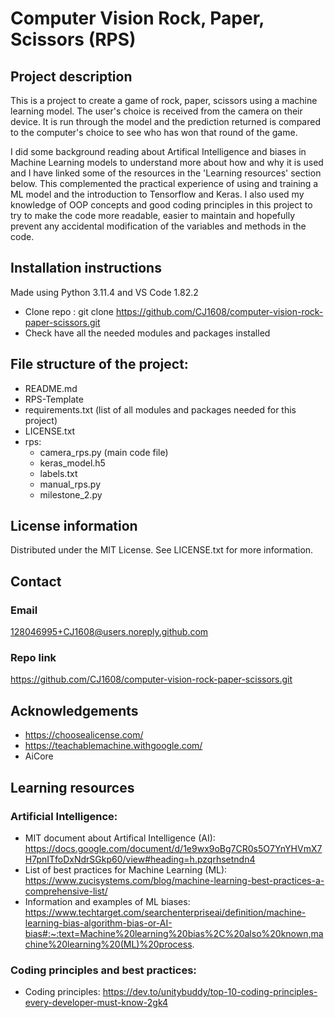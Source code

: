 # Computer Vision Rock, Paper, Scissors (RPS)


## Project description
This is a project to create a game of rock, paper, scissors using a machine learning model. The user's choice is received from the camera on their device. It is run through the model and the prediction returned is compared to the computer's choice to see who has won that round of the game. 

I did some background reading about Artifical Intelligence and biases in Machine Learning models to understand more about how and why it is used and I have linked some of the resources in the 'Learning resources' section below. This complemented the practical experience of using and training a ML model and the introduction to Tensorflow and Keras. I also used my knowledge of OOP concepts and good coding principles in this project to try to make the code more readable, easier to maintain and hopefully prevent any accidental modification of the variables and methods in the code. 

## Installation instructions
Made using Python 3.11.4 and VS Code 1.82.2 

- Clone repo :  git clone https://github.com/CJ1608/computer-vision-rock-paper-scissors.git
- Check have all the needed modules and packages installed

## File structure of the project:
- README.md
- RPS-Template
- requirements.txt  (list of all modules and packages needed for this project)
- LICENSE.txt
- rps:
  - camera_rps.py (main code file)
  - keras_model.h5
  - labels.txt
  - manual_rps.py
  - milestone_2.py

  
## License information
Distributed under the MIT License. See LICENSE.txt for more information. 

## Contact 
### Email
128046995+CJ1608@users.noreply.github.com 
### Repo link
https://github.com/CJ1608/computer-vision-rock-paper-scissors.git 

## Acknowledgements
- https://choosealicense.com/
- https://teachablemachine.withgoogle.com/ 
- AiCore

## Learning resources
### Artificial Intelligence:
- MIT document about Artifical Intelligence (AI): https://docs.google.com/document/d/1e9wx9oBg7CR0s5O7YnYHVmX7H7pnITfoDxNdrSGkp60/view#heading=h.pzqrhsetndn4
- List of best practices for Machine Learning (ML): https://www.zucisystems.com/blog/machine-learning-best-practices-a-comprehensive-list/
- Information and examples of ML biases: https://www.techtarget.com/searchenterpriseai/definition/machine-learning-bias-algorithm-bias-or-AI-bias#:~:text=Machine%20learning%20bias%2C%20also%20known,machine%20learning%20(ML)%20process. 
### Coding principles and best practices:
- Coding principles: https://dev.to/unitybuddy/top-10-coding-principles-every-developer-must-know-2gk4 
